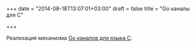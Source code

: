 +++
date = "2014-08-18T13:07:01+03:00"
draft = false
title = "Go каналы для C"

+++

<p>Реализация механизма&nbsp;<a href="https://github.com/tylertreat/chan">Go каналов для&nbsp;языка&nbsp;C</a>.</p>

